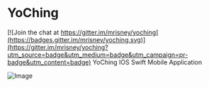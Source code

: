 # YoChing

[![Join the chat at https://gitter.im/mrisney/yoching](https://badges.gitter.im/mrisney/yoching.svg)](https://gitter.im/mrisney/yoching?utm_source=badge&utm_medium=badge&utm_campaign=pr-badge&utm_content=badge)
YoChing IOS Swift Mobile Application

![Image](../master/Images/YoChing.animation.gif?raw=true)
